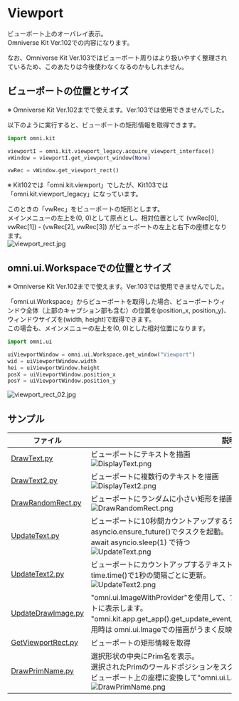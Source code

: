 # Viewport

ビューポート上のオーバレイ表示。    
Omniverse Kit Ver.102での内容になります。     

なお、Omniverse Kit Ver.103ではビューポート周りはより扱いやすく整理されているため、このあたりは今後使わなくなるのかもしれません。    

## ビューポートの位置とサイズ

※ Omniverse Kit Ver.102までで使えます。Ver.103では使用できませんでした。    

以下のように実行すると、ビューポートの矩形情報を取得できます。     
```python
import omni.kit

viewportI = omni.kit.viewport_legacy.acquire_viewport_interface()
vWindow = viewportI.get_viewport_window(None)

vwRec = vWindow.get_viewport_rect()
```
※ Kit102では「omni.kit.viewport」でしたが、Kit103では「omni.kit.viewport_legacy」になっています。     

このときの「vwRec」をビューポートの矩形とします。    
メインメニューの左上を(0, 0)として原点とし、相対位置として
(vwRec[0], vwRec[1]) - (vwRec[2], vwRec[3]) がビューポートの左上と右下の座標となります。      
![viewport_rect.jpg](./images/viewport_rect.jpg)      

## omni.ui.Workspaceでの位置とサイズ

※ Omniverse Kit Ver.102までで使えます。Ver.103では使用できませんでした。    

「omni.ui.Workspace」からビューポートを取得した場合、ビューポートウィンドウ全体（上部のキャプション部も含む）の位置を(position_x, position_y)、ウィンドウサイズを(width, height)で取得できます。    
この場合も、メインメニューの左上を(0, 0)とした相対位置になります。    

```python
import omni.ui

uiViewportWindow = omni.ui.Workspace.get_window("Viewport")
wid = uiViewportWindow.width
hei = uiViewportWindow.height
posX = uiViewportWindow.position_x
posY = uiViewportWindow.position_y
```
![viewport_rect_02.jpg](./images/viewport_rect_02.jpg)      

## サンプル

|ファイル|説明|     
|---|---|     
|[DrawText.py](./DrawText.py)|ビューポートにテキストを描画<br>![DisplayText.png](./images/DisplayText.png)|     
|[DrawText2.py](./DrawText2.py)|ビューポートに複数行のテキストを描画<br>![DisplayText2.png](./images/DisplayText2.png)|     
|[DrawRandomRect.py](./DrawRandomRect.py)|ビューポートにランダムに小さい矩形を描画<br>![DrawRandomRect.png](./images/DrawRandomRect.png)|     
|[UpdateText.py](./UpdateText.py)|ビューポートに10秒間カウントアップするテキストを描画。<br>asyncio.ensure_future()でタスクを起動。<br>await asyncio.sleep(1) で待つ<br>![UpdateText.png](./images/UpdateText.png)|     
|[UpdateText2.py](./UpdateText2.py)|ビューポートにカウントアップするテキストを描画。<br>time.time()で1秒の間隔ごとに更新。<br>![UpdateText2.png](./images/UpdateText2.png)|     
|[UpdateDrawImage.py](./UpdateDrawImage.py)|"omni.ui.ImageWithProvider"を使用して、ファイルから読み込んだ画像をビューポートに表示します。<br>"omni.kit.app.get_app().get_update_event_stream().create_subscription_to_pop"使用時は omni.ui.Imageでの描画がうまく反映されないようなのでそれの変わりです。|   
|[GetViewportRect.py](./GetViewportRect.py)|ビューポートの矩形情報を取得|     
|[DrawPrimName.py](./DrawPrimName.py)|選択形状の中央にPrim名を表示。<br>選択されたPrimのワールドポジションをスクリーン座標に変換。<br>ビューポート上の座標に変換して"omni.ui.Label"でテキストを描画しています。<br>![DrawPrimName.png](./images/DrawPrimName.png)|     


